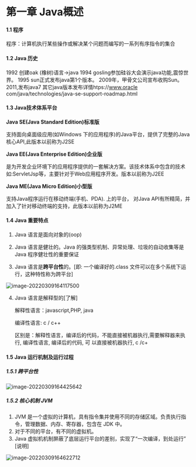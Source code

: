 # 第一章 Java概述

#### 1.1 程序

程序：计算机执行某些操作或解决某个问题而编写的一系列有序指令的集合

#### 1.2 Java 历史

1992 创建oak (橡树)语言->java
1994 gosling参加硅谷大会演示java功能,震惊世界。
1995 sun正式发布java第1个版本。
2009年，甲骨文公司宣布收购Sun。2011,发布java7
其它java版本发布详情htps://www.oracle com/java/technologies/java-se-support-roadmap.html

#### 1.3 Java技术体系平台

**Java SE(Java Standard Edition)标准版**

支持面向桌面级应用(如Windows 下的应用程序)的Java平台，提供了完整的Java核心API,此版本以前称为J2SE

**Java EE(Java Enterprise Edition)企业版**

是为开发企业环境下的应用程序提供的一套解决方案。该技术体系中包含的技术如:ServletJsp等，主要针对于Web应用程序开发。版本以前称为J2EE

**Java ME(Java Micro Edition)小型版**

支持Java程序运行在移动终端(手机、PDA). 上的平台， 对Java API有所精简，并加入了针对移动终端的支持，此版本以前称为J2ME

#### 1.4 Java 重要特点

1. Java 语言是面向对象的(oop) 

2. Java 语言是健壮的。Java 的强类型机制、异常处理、垃圾的自动收集等是 Java 程序健壮性的重要保证 

3.  Java 语言是**跨平台性**的。[即: 一个编译好的.class 文件可以在多个系统下运行，这种特性称为跨平台]

   ![image-20220309164117500](D:\JavaProjects\studyRecords\img\image-20220309164117500.png)

4. Java 语言是解释型的[了解] 

   解释性语言：javascript,PHP, java 

   编译性语言: c / c++ 

   区别是：解释性语言，编译后的代码，不能直接被机器执行,需要解释器来执行, 编译性语言, 编译后的代码, 可 以直接被机器执行, c /c+

#### 1.5 Java 运行机制及运行过程

##### 1.5.1 跨平台性

![image-20220309164425642](D:\JavaProjects\studyRecords\img\image-20220309164425642.png)

##### 1.5.2 核心机制 JVM

1) JVM 是一个虚拟的计算机，具有指令集并使用不同的存储区域。负责执行指令，管理数据、内存、寄存器，包含在 JDK 中。
2)  对于不同的平台，有不同的虚拟机。 
3)  Java 虚拟机机制屏蔽了底层运行平台的差别，实现了“一次编译，到处运行” [说明]

![image-20220309164622712](D:\JavaProjects\studyRecords\img\image-20220309164622712.png)

